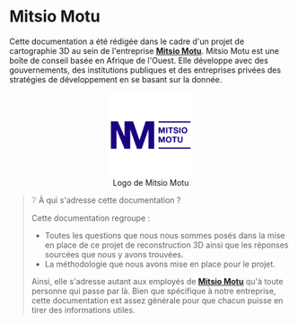 # Mitsio Motu


Cette documentation a été rédigée dans le cadre d'un projet de cartographie 3D au sein de l'entreprise **[Mitsio Motu](https://www.mitsiomotu.com/)**. Mitsio Motu est une boîte de conseil basée en Afrique de l'Ouest. Elle développe avec des gouvernements, des institutions publiques et des entreprises privées des stratégies de développement en se basant sur la donnée.

<figure align="center">
    <img src="../images/introduction/mm.png" | width=150z/>
    <figcaption>Logo de Mitsio Motu</figcaption>
</figure>

> ❔ À qui s'adresse cette documentation ?
> 
> Cette documentation regroupe : 
> - Toutes les questions que nous nous sommes posés dans la mise en place de ce projet de reconstruction 3D ainsi que les réponses sourcées que nous y avons trouvées.
> - La méthodologie que nous avons mise en place pour le projet.
> 
> Ainsi, elle s'adresse autant aux employés de **[Mitsio Motu](https://www.mitsiomotu.com/)** qu'à toute personne qui passe par là.
> Bien que spécifique à notre entreprise, cette documentation est assez générale pour que chacun puisse en tirer des informations utiles.
 